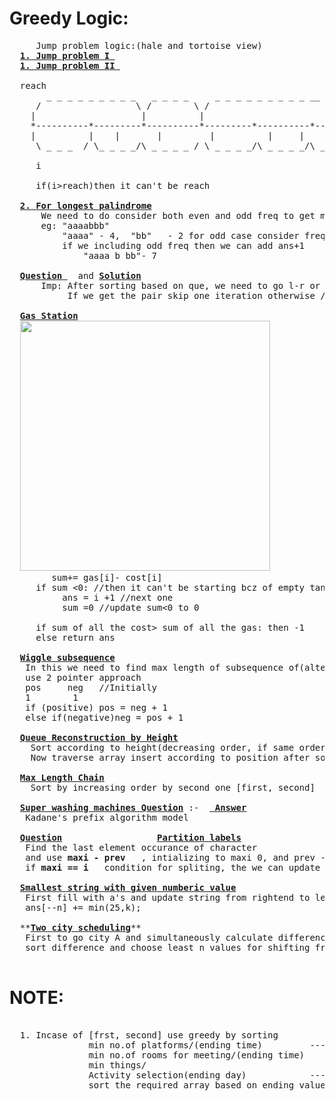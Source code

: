 # Greedy Logic:
  <pre>
     Jump problem logic:(hale and tortoise view)
  <b><a href="https://github.com/teja963/DSA_All_Models/blob/master/Greedy/1.%20Jump.cpp">1. Jump problem I </a></b>
  <b><a href="https://github.com/teja963/DSA_All_Models/blob/master/Greedy/2.%20Jump%20II.cpp">1. Jump problem II </a></b>
  
  reach
       _ _ _ _ _ _ _ _ _   _ _ _ _     _ _ _ _ _ _ _ _ _ __ _ _ _     _ _ _ _ _ __ _ _ _ _ _ _ _ _
     /                  \ /        \ /                            \ /                             \
    |                    |          |                              |                               |
    *----------*---------*----------*---------*----------*---------*----------*---------*----------*
    |	       |	|	    |	      |	         |	   |	      |         |          |
     \ _ _ _  / \_ _ _ _/\ _ _ _ _ / \ _ _ _ _/\ _ _ _ _/\ _ _ _ _ /\_ _ _ _  /\ _ _ _ _/\_ _ _ _ /
     
     i
     
     if(i>reach)then it can't be reach
     
  <b><a href="https://github.com/teja963/DSA_All_Models/blob/master/Greedy/5.%20longest%20palindrome.cpp">2. For longest palindrome</a></b>
      We need to do consider both even and odd freq to get max 
      eg: "aaaabbb"
          "aaaa" - 4,  "bb"   - 2 for odd case consider freq-1 for even
          if we including odd freq then we can add ans+1
              "aaaa b bb"- 7
              
  <b><a href="https://practice.geeksforgeeks.org/problems/pairs-with-specific-difference1533/1?utm_source=gfgpractice&utm_medium=banner&utm_campaign=Practice_Explore_POD_Top_Banner#">Question </a></b>  and <b><a href="https://github.com/teja963/DSA_All_Models/blob/master/Greedy/8.%20Pair%20with%20specific%20difference.cpp">Solution</a></b>
      Imp: After sorting based on que, we need to go l-r or r-l
           If we get the pair skip one iteration otherwise //implementation imp
           
  <b><a href="https://github.com/teja963/DSA_All_Models/blob/master/Greedy/9.%20Gas%20Station.cpp">Gas Station</a></b>
  <img widht="800" height="400" src="https://github.com/teja963/DSA-and-MYSQL/blob/master/Greedy/images/gas.png">
        sum+= gas[i]- cost[i] 
     if sum <0: //then it can't be starting bcz of empty tank
          ans = i +1 //next one
          sum =0 //update sum<0 to 0
          
     if sum of all the cost> sum of all the gas: then -1
     else return ans
     
  <b><a href="https://github.com/teja963/DSA-and-MYSQL/blob/master/Greedy/11.%20Wiggle%20Subsequence.cpp">Wiggle subsequence</a></b>
   In this we need to find max length of subsequence of(alternate +ve and -ve nums diff)
   use 2 pointer approach 
   pos     neg   //Initially
   1        1
   if (positive) pos = neg + 1
   else if(negative)neg = pos + 1
   
  <b><a href="https://github.com/teja963/DSA-and-MYSQL/blob/master/Greedy/12.%20Queue%20Reconstruction%20by%20Height.cpp">Queue Reconstruction by Height</a></b>
    Sort according to height(decreasing order, if same order by no.of ppl front(increasing)
    Now traverse array insert according to position after sorting
    
  <b><a href="https://github.com/teja963/DSA-and-MYSQL/blob/master/Greedy/13.%20Maximum%20Length%20Chain.cpp">Max Length Chain</a></b>
    Sort by increasing order by second one [first, second]
  
  <b><a href="https://leetcode.com/problems/super-washing-machines/">Super washing machines Question</a></b> :-  <b><a href="https://github.com/teja963/DSA-and-MYSQL/blob/master/Greedy/15.%20Super%20Washing%20Machines.cpp"> Answer</a></b>
   Kadane's prefix algorithm model
  
  <b><a href="https://leetcode.com/problems/partition-labels/">Question</a></b>                  <b><a href="https://github.com/teja963/Advanced-DSA/blob/master/Greedy/17.%20Partition%20labels.cpp">Partition labels</a></b>
   Find the last element occurance of character
   and use <b>maxi - prev</b>   , intializing to maxi 0, and prev -1
   if <b>maxi == i</b>   condition for spliting, the we can update 
   
  <b><a href="https://github.com/teja963/Advanced-DSA/blob/master/Greedy/18.%20Smallest%20string%20with%20given%20numeric%20value.cpp">Smallest string with given numberic value</a></b>
   First fill with a's and update string from rightend to leftend
   ans[--n] += min(25,k);
   
  **<b><a href="https://github.com/teja963/Advanced-DSA/blob/master/Greedy/19.%20Two%20City%20Scheduling.cpp">Two city scheduling</a></b>**
   First to go city A and simultaneously calculate difference of B to A
   sort difference and choose least n values for shifting from A to B
   </pre>
   
   
# NOTE:
  <pre>                                                                  j      i
  1. Incase of [frst, second] use greedy by sorting
               min no.of platforms/(ending time)         -----
               min no.of rooms for meeting/(ending time)     |_ _ _    if end[j] > start[i] :  ans++
               min things/                                   |
               Activity selection(ending day)            -----
               sort the required array based on ending value and make the necessary conditions to make clear
  </pre> 
          
